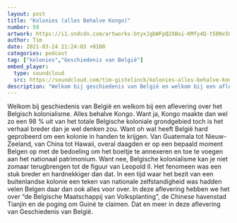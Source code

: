 ```yaml
---
layout: post
title: "Kolonies (alles Behalve Kongo)"
number: 59
artwork: https://i1.sndcdn.com/artworks-btyxJgbWFpQ2XBoi-KMfy4Q-t500x500.jpg
author: Tim
date: 2021-03-24 21:24:03 +0100
categories: podcast
tag: ["kolonies","Geschiedenis van België"]
embed_player:
  type: soundcloud
  src: https://soundcloud.com/tim-gistelinck/kolonies-alles-behalve-kongo
description: "Welkom bij geschiedenis van België en welkom bij een aflevering over het Belgisch kolonialisme."
---
```

Welkom bij geschiedenis van België en welkom bij een aflevering over het Belgisch kolonialisme. Alles behalve Kongo. Want ja, Kongo maakte dan wel zo een 98 % uit van het totale Belgische koloniale grondgebied toch is het verhaal breder dan je wel denken zou. Want oh wat heeft België hard geprobeerd om een kolonie in handen te krijgen. Van Guatemala tot Nieuw-Zeeland, van China tot Hawaii, overal daagden er op een bepaald moment Belgen op met de bedoeling om het boeltje te annexeren en toe te voegen aan het nationaal patrimonium. Want nee, Belgische kolonialisme kan je niet zomaar terugbrengen tot de figuur van Leopold II. Het fenomeen was een stuk breder en hardnekkiger dan dat. In een tijd waar het bezit van een buitenlandse kolonie een teken van nationale zelfstandigheid was hadden velen Belgen daar dan ook alles voor over. In deze aflevering hebben we het over “de Belgische Maatschappij van Volksplanting”, de Chinese havenstad Tianjin en de poging om Guiné te claimen. Dat en meer in deze aflevering van Geschiedenis van België.